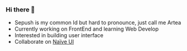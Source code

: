 ### Hi there 👋

<!--
**Sepush/Sepush** is a ✨ _special_ ✨ repository because its `README.md` (this file) appears on your GitHub profile.

Here are some ideas to get you started:

- 🔭 I’m currently working on ...
- 🌱 I’m currently learning ...
- 👯 I’m looking to collaborate on ...
- 🤔 I’m looking for help with ...
- 💬 Ask me about ...
- 📫 How to reach me: ...
- 😄 Pronouns: ...
- ⚡ Fun fact: ...
-->
- Sepush is my common Id but hard to pronounce, just call me Artea 
- Currently working on FrontEnd and learning Web Develop
- Interested in building user interface
- Collaborate on [Naïve UI](https://github.com/tusen-ai/naive-ui)
